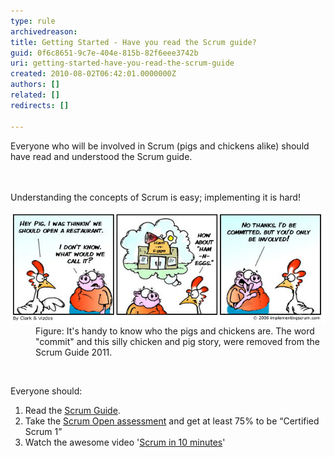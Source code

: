 ```yaml
---
type: rule
archivedreason: 
title: Getting Started - Have you read the Scrum guide?
guid: 0f6c8651-9c7e-404e-815b-82f6eee3742b
uri: getting-started-have-you-read-the-scrum-guide
created: 2010-08-02T06:42:01.0000000Z
authors: []
related: []
redirects: []

---
```



​​​​Everyone who will be involved in Scrum (pigs and chickens alike) should have read and understood the Scrum guide. <br>
<br><excerpt class='endintro'></excerpt><br>
<p></p><div>​Understanding the concepts of Scrum is easy; implementing it is hard!<br></div><dl><dt>
      <img class="ms-rteCustom-ImageArea" src="ScrumChickenPig.jpg" alt="" /> 
   </dt><dd class="ms-rteCustom-FigureNormal">Figure: It's handy to know who the pigs and chickens are. The word "commit" and this silly chicken and pig story, were removed from the Scrum Guide 2011.</dd></dl><p> </p><p>Everyone should:</p><ol><li>Read the 
      <a target="_blank" href="http://www.scrumguides.org/" shape="rect">Scrum Guide</a>. </li><li>Take the 
      <a target="_blank" href="http://www.scrum.org/scrumopen/" shape="rect">Scrum Open assessment</a> and get at least 75% to be “Certified Scrum 1” </li><li>Watch the awesome video '<a href="https://www.youtube.com/watch?v=XU0llRltyFM" target="_blank">Scrum in 10 minutes</a>'   
      <br>
      <div class="ms-rtestate-read ms-rte-wpbox"><div class="ms-rtestate-notify  ms-rtestate-read 994ec1d3-e3e7-4876-8827-208917e91b07" id="div_994ec1d3-e3e7-4876-8827-208917e91b07"></div><div id="vid_994ec1d3-e3e7-4876-8827-208917e91b07" style="display:none;"></div></div></li></ol>


